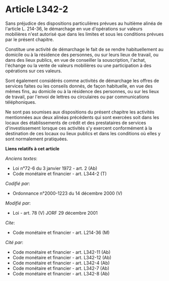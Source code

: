 # Article L342-2

Sans préjudice des dispositions particulières prévues au huitième alinéa de l'article L. 214-36, le démarchage en vue
d'opérations sur valeurs mobilières n'est autorisé que dans les limites et sous les conditions prévues par le présent
chapitre.

Constitue une activité de démarchage le fait de se rendre habituellement au domicile ou à la résidence des personnes, ou sur
leurs lieux de travail, ou dans des lieux publics, en vue de conseiller la souscription, l'achat, l'échange ou la vente de
valeurs mobilières ou une participation à des opérations sur ces valeurs.

Sont également considérés comme activités de démarchage les offres de services faites ou les conseils donnés, de façon
habituelle, en vue des mêmes fins, au domicile ou à la résidence des personnes, ou sur les lieux de travail, par l'envoi de
lettres ou circulaires ou par communications téléphoniques.

Ne sont pas soumises aux dispositions du présent chapitre les activités mentionnées aux deux alinéas précédents qui sont
exercées soit dans les locaux des établissements de crédit et des prestataires de services d'investissement lorsque ces
activités s'y exercent conformément à la destination de ces locaux ou lieux publics et dans les conditions où elles y sont
normalement pratiquées.

**Liens relatifs à cet article**

_Anciens textes_:

  - Loi n°72-6 du 3 janvier 1972 - art. 2 (Ab)
  - Code monétaire et financier - art. L344-2 (T)

_Codifié par_:

  - Ordonnance n°2000-1223 du 14 décembre 2000 (V)

_Modifié par_:

  - Loi - art. 78 (V) JORF 29 décembre 2001

_Cite_:

  - Code monétaire et financier - art. L214-36 (M)

_Cité par_:

  - Code monétaire et financier - art. L342-11 (Ab)
  - Code monétaire et financier - art. L342-12 (Ab)
  - Code monétaire et financier - art. L342-4 (Ab)
  - Code monétaire et financier - art. L342-7 (Ab)
  - Code monétaire et financier - art. L342-8 (Ab)
